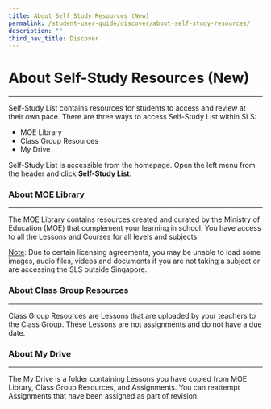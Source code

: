 ```yaml
---
title: About Self Study Resources (New)
permalink: /student-user-guide/discover/about-self-study-resources/
description: ""
third_nav_title: Discover
---
```

<h1>About Self-Study Resources (New)</h1>
<hr>
<p>Self-Study List contains resources for students to access and review at their own pace. There are three ways to access Self-Study List within SLS:</p>
<ul>
<li>MOE Library</li>
<li>Class Group Resources</li>
<li>My Drive</li>
</ul>
<p>Self-Study List is accessible from the homepage. Open the left menu from the header and click <strong>Self-Study List</strong>.</p>
<h3>About MOE Library</h3>
<hr>
<p>The MOE Library contains resources created and curated by the Ministry of Education (MOE) that complement your learning in school. You have access to all the Lessons and Courses for all levels and subjects.</p>
<p><u>Note</u>: Due to certain licensing agreements, you may be unable to load some images, audio files, videos and documents if you are not taking a subject or are accessing the SLS outside Singapore.</p>
<h3>About Class Group Resources</h3>
<hr>
<p>Class Group Resources are Lessons that are uploaded by your teachers to the Class Group. These Lessons are not assignments and do not have a due date.</p>
<h3>About My Drive</h3>
<hr>
<p>The My Drive is a folder containing Lessons you have copied from MOE Library, Class Group Resources, and Assignments. You can reattempt Assignments that have been assigned as part of revision.</p>